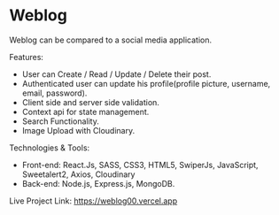 # Weblog

Weblog can be compared to a social media application.

Features:

- User can Create / Read / Update / Delete their post.
- Authenticated user can update his profile(profile picture, username, email, password).
- Client side and server side validation.
- Context api for state management.
- Search Functionality.
- Image Upload with Cloudinary.

Technologies & Tools:

- Front-end: React.Js, SASS, CSS3, HTML5, SwiperJs, JavaScript, Sweetalert2, Axios, Cloudinary
- Back-end: Node.js, Express.js, MongoDB.

Live Project Link: https://weblog00.vercel.app
